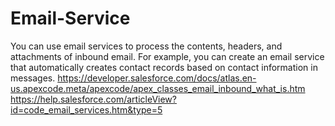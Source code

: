 # Email-Service 
You can use email services to process the contents, headers, and attachments of inbound email. For example, you can create an email service that automatically creates contact records based on contact information in messages.
https://developer.salesforce.com/docs/atlas.en-us.apexcode.meta/apexcode/apex_classes_email_inbound_what_is.htm
https://help.salesforce.com/articleView?id=code_email_services.htm&type=5

